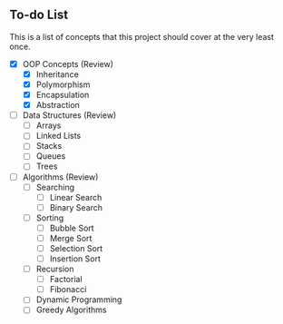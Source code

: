 ## To-do List

This is a list of concepts that this project should cover at the very least once.

- [x] OOP Concepts (Review)
  - [x] Inheritance
  - [x] Polymorphism
  - [x] Encapsulation
  - [x] Abstraction
- [ ] Data Structures (Review)
  - [ ] Arrays
  - [ ] Linked Lists
  - [ ] Stacks
  - [ ] Queues
  - [ ] Trees
- [ ] Algorithms (Review)
  - [ ] Searching
    - [ ] Linear Search
    - [ ] Binary Search
  - [ ] Sorting
    - [ ] Bubble Sort
    - [ ] Merge Sort
    - [ ] Selection Sort
    - [ ] Insertion Sort
  - [ ] Recursion
    - [ ] Factorial
    - [ ] Fibonacci
  - [ ] Dynamic Programming
  - [ ] Greedy Algorithms
